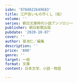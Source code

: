 ```yaml
---
isbn: '9784022649683'
title: 江戸旨いもの尽くし（仮）
volume: ''
series: 朝日文庫時代小説アンソロジー
publisher: 朝日新聞出版
pubdate: '2020-10-07'
cover: ''
author: 菊池仁／編集
description: ''
price: '880'
genre: ''
target: 一般
format: 文庫
content: 日本文学、小説・物語

---
```

